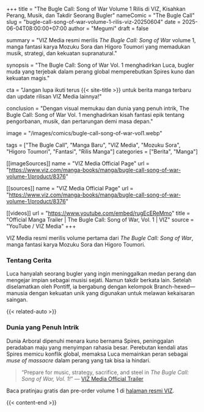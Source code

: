 +++
title = "The Bugle Call: Song of War Volume 1 Rilis di VIZ, Kisahkan Perang, Musik, dan Takdir Seorang Bugler"
nameComic = "The Bugle Call"
slug = "bugle-call-song-of-war-volume-1-rilis-viz-20250604"
date = 2025-06-04T08:00:00+07:00
author = "Megumi"
draft = false

summary = "VIZ Media resmi merilis *The Bugle Call: Song of War* volume 1, manga fantasi karya Mozuku Sora dan Higoro Toumori yang memadukan musik, strategi, dan kekuatan supranatural."

synopsis = "The Bugle Call: Song of War Vol. 1 menghadirkan Luca, bugler muda yang terjebak dalam perang global memperebutkan Spires kuno dan kekuatan magis."

cta = "Jangan lupa ikuti terus {{< site-title >}} untuk berita manga terbaru dan update rilisan VIZ Media lainnya!"

conclusion = "Dengan visual memukau dan dunia yang penuh intrik, The Bugle Call: Song of War Vol. 1 menghadirkan kisah fantasi epik tentang pengorbanan, musik, dan pertarungan demi masa depan."

image = "/images/comics/bugle-call-song-of-war-vol1.webp"

tags = ["The Bugle Call", "Manga Baru", "VIZ Media", "Mozuku Sora", "Higoro Toumori", "Fantasi", "Rilis Manga"]
categories = ["Berita", "Manga"]

[[imageSources]]
name = "VIZ Media Official Page"
url = "https://www.viz.com/manga-books/manga/bugle-call-song-of-war-volume-1/product/8376"

[[sources]]
name = "VIZ Media Official Page"
url = "https://www.viz.com/manga-books/manga/bugle-call-song-of-war-volume-1/product/8376"

[[videos]]
url = "https://www.youtube.com/embed/rugEcEReMmo"
title = "Official Manga Trailer | The Bugle Call: Song of War, Vol. 1 | VIZ"
source = "YouTube / VIZ Media"
+++


VIZ Media resmi merilis volume pertama dari *The Bugle Call: Song of War*, manga fantasi karya Mozuku Sora dan Higoro Toumori.

### Tentang Cerita
Luca hanyalah seorang bugler yang ingin meninggalkan medan perang dan mengejar impian sebagai musisi sejati. Namun takdir berkata lain. Setelah diselamatkan oleh Pontiff, ia bergabung dengan kelompok Branch-hexed—manusia dengan kekuatan unik yang digunakan untuk melawan kekaisaran saingan.

{{< related-auto >}}

### Dunia yang Penuh Intrik
Dunia Arboral dipenuhi menara kuno bernama Spires, peninggalan peradaban maju yang menyimpan rahasia besar. Perebutan kendali atas Spires memicu konflik global, memaksa Luca memainkan peran sebagai *muse of massacre* dalam perang yang tak bisa ia hindari.

> “Prepare for music, strategy, sacrifice, and steel in *The Bugle Call: Song of War, Vol. 1!*”
> — [VIZ Media Official Trailer](https://www.youtube.com/watch?v=rugEcEReMmo)

Baca pratinjau gratis dan pre-order volume 1 di [halaman resmi VIZ](https://www.viz.com/manga-books/manga/bugle-call-song-of-war-volume-1/product/8376).

{{< content-end >}}

